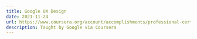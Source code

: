 ```yaml
---
title: Google UX Design
date: 2021-11-24
url: https://www.coursera.org/account/accomplishments/professional-cert/YD2XXQJSTD8V?utm_source=link&utm_medium=certificate&utm_content=cert_image&utm_campaign=sharing_cta&utm_product=prof
description: Taught by Google via Coursera
---
```

